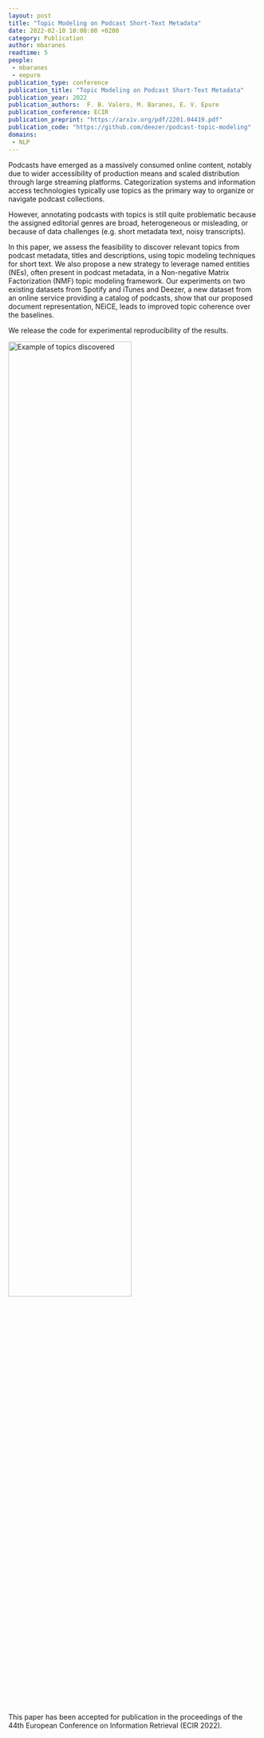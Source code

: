 ```yaml
---
layout: post
title: "Topic Modeling on Podcast Short-Text Metadata"
date: 2022-02-10 10:00:00 +0200
category: Publication
author: mbaranes
readtime: 5
people:
 - mbaranes
 - eepure
publication_type: conference
publication_title: "Topic Modeling on Podcast Short-Text Metadata"
publication_year: 2022
publication_authors:  F. B. Valero, M. Baranes, E. V. Epure
publication_conference: ECIR
publication_preprint: "https://arxiv.org/pdf/2201.04419.pdf"
publication_code: "https://github.com/deezer/podcast-topic-modeling"
domains: 
 - NLP
---
```


Podcasts have emerged as a massively consumed online content, notably due to wider accessibility of production means and scaled distribution through large streaming platforms. Categorization systems and information access technologies typically use topics as the primary way to organize or navigate podcast collections.

However, annotating podcasts with topics is still quite problematic because the assigned editorial genres are broad, heterogeneous or misleading, or because of data challenges (e.g. short metadata text, noisy transcripts).

In this paper, we assess the feasibility to discover relevant topics from podcast metadata, titles and descriptions, using topic modeling techniques for short text. We also propose a new strategy to leverage named entities (NEs), often present in podcast metadata, in a Non-negative Matrix Factorization (NMF) topic modeling framework. Our experiments on two existing datasets from Spotify and iTunes and Deezer, a new dataset from an online service providing a catalog of podcasts, show that our proposed document representation, NEiCE, leads to improved topic coherence over the baselines.

We release the code for experimental reproducibility of the results.

<div class="publication-illustration">
    <img
        style="width: 70%;"
        src="{{ '/static/images/publis/eepure22ecir/image.png' | prepend: site.url }}"
        alt="Example of topics discovered"/>
</div>

This paper has been accepted for publication in the proceedings of the 44th European Conference on Information Retrieval (ECIR 2022).
